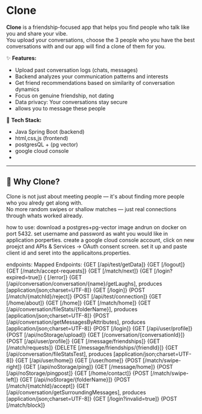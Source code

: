 # Clone

**Clone** is a friendship-focused app that helps you find people who talk like you and share your vibe.  
You upload your conversations, choose the 3 people who you have the best conversations with and our app will find a clone of them for you.  

✨ **Features:**  
- Upload past conversation logs (chats, messages)  
- Backend analyzes your communication patterns and interests  
- Get friend recommendations based on similarity of conversation dynamics  
- Focus on genuine friendship, not dating  
- Data privacy: Your conversations stay secure
- allows you to message these people

🚀 **Tech Stack:**  
- Java Spring Boot (backend)  
- html,css,js (frontend)  
- postgresQL + (pg vector)
- google cloud console
- 
---

## 🌈 Why Clone?

Clone is not just about meeting people — it's about finding more people who you alredy get along with.   
No more random swipes or shallow matches — just real connections through whats worked already. 

how to use:
download a postgres+pg-vector image andrun on docker on port 5432. set username and password as waht you would like in application porperties.
create a google cloud console account, click on new proejct and APIs & Services → OAuth consent screen. set it up and paste client id and seret into the applicaitons.properties. 

endpoints: 
Mapped Endpoints:
{GET [/api/test/getData]} 
{GET [/logout]}
{GET [/match/accept-requests]}
{GET [/match/next]}
{GET [/login?expired=true]}
{ [/error]}
{GET [/api/conversation/conversation/{name}/getLaughs], produces [application/json;charset=UTF-8]}
{GET [/login]}
{POST [/match/{matchId}/reject]}
{POST [/api/test/connection]}
{GET [/home/about]}
{GET [/home]}
{GET [/match/home]}
{GET [/api/conversation/fileStats/{folderName}], produces [application/json;charset=UTF-8]}
{POST [/api/conversation/getMessagesByAttributes], produces [application/json;charset=UTF-8]}
{POST [/login]}
{GET [/api/user/profile]}
{POST [/api/noStorage/upload]}
{GET [/conversation/{conversationId}]}
{POST [/api/user/profile]}
{GET [/message/friendships]}
{GET [/match/requests]}
{DELETE [/message/friendships/{friendId}]}
{GET [/api/conversation/fileStatsTest], produces [application/json;charset=UTF-8]}
{GET [/api/user/home]}
{GET [/user/home]}
{POST [/match/swipe-right]}
{GET [/api/noStorage/ping]}
{GET [/message/home]}
{POST [/api/noStorage/pingpost]}
{GET [/home/contact]}
{POST [/match/swipe-left]}
{GET [/api/noStorage/{folderName}]}
{POST [/match/{matchId}/accept]}
{GET [/api/conversation/getSurroundingMessages], produces [application/json;charset=UTF-8]}
{GET [/login?invalid=true]}
{POST [/match/block]}
